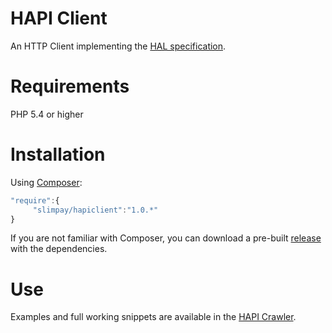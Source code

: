 # HAPI Client

An HTTP Client implementing the [HAL specification](https://tools.ietf.org/html/draft-kelly-json-hal-07).

# Requirements

PHP 5.4 or higher

# Installation

Using [Composer](https://getcomposer.org/):
```js
"require":{
	 "slimpay/hapiclient":"1.0.*"
}
```

If you are not familiar with Composer, you can download a pre-built [release](https://github.com/SlimPay/hapiclient-php/releases) with the dependencies.

# Use

Examples and full working snippets are available in the [HAPI Crawler](http://www.slimpay.net/rest-hapi-crawler/).